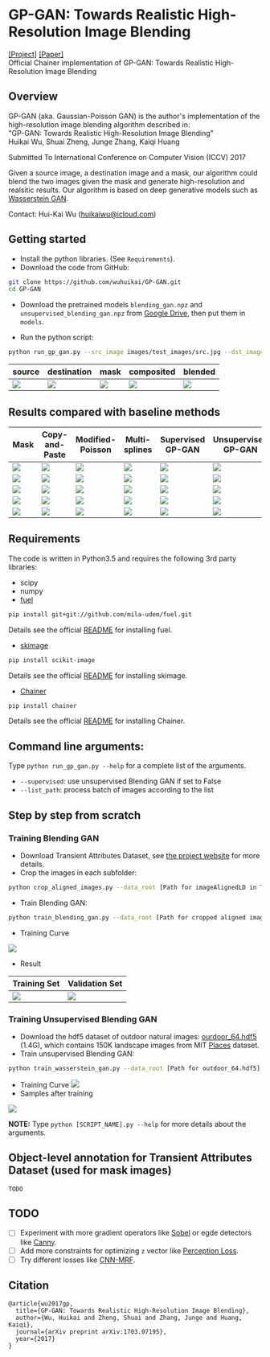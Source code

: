 # GP-GAN: Towards Realistic High-Resolution Image Blending
[[Project]](https://wuhuikai.github.io/GP-GAN-Project/)   [[Paper]](https://arxiv.org/abs/1703.07195)  
Official Chainer implementation of GP-GAN: Towards Realistic High-Resolution Image Blending

## Overview
GP-GAN (aka. Gaussian-Poisson GAN) is the author's implementation of the high-resolution image blending algorithm described in:  
"GP-GAN: Towards Realistic High-Resolution Image Blending"   
Huikai Wu, Shuai Zheng, Junge Zhang, Kaiqi Huang

Submitted To International Conference on Computer Vision (ICCV) 2017

Given a source image, a destination image and a mask, our algorithm could blend the two images given the mask and generate high-resolution and realsitic results. Our algorithm is based on deep generative models such as [Wasserstein GAN](https://arxiv.org/abs/1701.07875).

Contact: Hui-Kai Wu (huikaiwu@icloud.com)

## Getting started
* Install the python libraries. (See `Requirements`).
* Download the code from GitHub:
```bash
git clone https://github.com/wuhuikai/GP-GAN.git
cd GP-GAN
```
* Download the pretrained models `blending_gan.npz` and `unsupervised_blending_gan.npz` from [Google Drive](https://drive.google.com/open?id=0Bybnpq8dvwudVjBHNWNHUmVSV28), then put them in `models`.

* Run the python script:
``` bash
python run_gp_gan.py --src_image images/test_images/src.jpg --dst_image images/test_images/dst.jpg --mask_image images/test_images/mask.png --blended_image images/test_images/result.png
```

| source | destination | mask | composited | blended |
| --- | --- | --- | --- | --- |
| ![](images/test_images/src.jpg) | ![](images/test_images/dst.jpg) | ![](images/test_images/mask_display.png) | ![](images/test_images/copy-paste.png) | ![](images/test_images/result.png) |

## Results compared with baseline methods

| Mask | Copy-and-Paste | Modified-Poisson | Multi-splines | Supervised GP-GAN | Unsupervised GP-GAN |
| --- | --- | --- | --- | --- | --- |
| ![](images/result_comparison/740_mask.png) | ![](images/result_comparison/740_copy-paste.png) | ![](images/result_comparison/740_modified-poisson.png) | ![](images/result_comparison/740_multi-splines.png) | ![](images/result_comparison/740_poisson-gan-encoder.png) | ![](images/result_comparison/740_poisson-gan-wgan.png) |
| ![](images/result_comparison/2357_mask.png) | ![](images/result_comparison/2357_copy-paste.png) | ![](images/result_comparison/2357_modified-poisson.png) | ![](images/result_comparison/2357_multi-splines.png) | ![](images/result_comparison/2357_poisson-gan-encoder.png) | ![](images/result_comparison/2357_poisson-gan-wgan.png) |
| ![](images/result_comparison/1550_mask.png) | ![](images/result_comparison/1550_copy-paste.png) | ![](images/result_comparison/1550_modified-poisson.png) | ![](images/result_comparison/1550_multi-splines.png) | ![](images/result_comparison/1550_poisson-gan-encoder.png) | ![](images/result_comparison/1550_poisson-gan-wgan.png) |
| ![](images/result_comparison/1920_mask.png) | ![](images/result_comparison/1920_copy-paste.png) | ![](images/result_comparison/1920_modified-poisson.png) | ![](images/result_comparison/1920_multi-splines.png) | ![](images/result_comparison/1920_poisson-gan-encoder.png) | ![](images/result_comparison/1920_poisson-gan-wgan.png) |
| ![](images/result_comparison/1153_mask.png) | ![](images/result_comparison/1153_copy-paste.png) | ![](images/result_comparison/1153_modified-poisson.png) | ![](images/result_comparison/1153_multi-splines.png) | ![](images/result_comparison/1153_poisson-gan-encoder.png) | ![](images/result_comparison/1153_poisson-gan-wgan.png) |

## Requirements
The code is written in Python3.5 and requires the following 3rd party libraries:
* scipy
* numpy
* [fuel](http://fuel.readthedocs.io/en/latest/index.html)
```bash
pip install git+git://github.com/mila-udem/fuel.git
```
Details see the official [README](http://fuel.readthedocs.io/en/latest/setup.html) for installing fuel.
* [skimage](http://scikit-image.org/)
```bash
pip install scikit-image
```
Details see the official [README](https://github.com/scikit-image/scikit-image) for installing skimage.
* [Chainer](http://chainer.org/)
```bash
pip install chainer
```
Details see the official [README](https://github.com/pfnet/chainer) for installing Chainer.
## Command line arguments:
Type `python run_gp_gan.py --help` for a complete list of the arguments.
* `--supervised`: use unsupervised Blending GAN if set to False
* `--list_path`: process batch of images according to the list

## Step by step from scratch
### Training Blending GAN
* Download Transient Attributes Dataset, see [the project website](http://transattr.cs.brown.edu/) for more details.
* Crop the images in each subfolder:
```bash
python crop_aligned_images.py --data_root [Path for imageAlignedLD in Transient Attributes Dataset]
```
* Train Blending GAN:
```bash
python train_blending_gan.py --data_root [Path for cropped aligned images of Transient Attributes Dataset]
```
* Training Curve

![](images/blending_gan_result/loss.png)
* Result

| Training Set | Validation Set |
| --- | --- |
| ![](images/blending_gan_result/train.png) | ![](images/blending_gan_result/val.png) |

### Training Unsupervised Blending GAN
* Download the hdf5 dataset of outdoor natural images: [ourdoor_64.hdf5](https://people.eecs.berkeley.edu/~junyanz/projects/gvm/datasets/outdoor_64.zip) (1.4G), which contains 150K landscape images from MIT [Places](http://places.csail.mit.edu/) dataset. 
* Train unsupervised Blending GAN:
```bash
python train_wasserstein_gan.py --data_root [Path for outdoor_64.hdf5]
```
* Training Curve
![](images/unsupervised_gan_result/d_loss.png)
* Samples after training

![](images/unsupervised_gan_result/samples.png)

**NOTE:** Type `python [SCRIPT_NAME].py --help` for more details about the arguments.

## Object-level annotation for Transient Attributes Dataset (used for mask images)
`TODO`

## TODO
- [ ] Experiment with more gradient operators like [Sobel](https://en.wikipedia.org/wiki/Sobel_operator) or egde detectors like [Canny](https://en.wikipedia.org/wiki/Canny_edge_detector).
- [ ] Add more constraints for optimizing `z` vector like [Perception Loss](http://cs.stanford.edu/people/jcjohns/eccv16/).
- [ ] Try different losses like [CNN-MRF](https://github.com/chuanli11/CNNMRF).

## Citation
```
@article{wu2017gp,
  title={GP-GAN: Towards Realistic High-Resolution Image Blending},
  author={Wu, Huikai and Zheng, Shuai and Zhang, Junge and Huang, Kaiqi},
  journal={arXiv preprint arXiv:1703.07195},
  year={2017}
}
```
